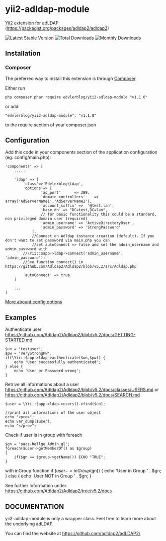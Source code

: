 # yii2-adldap-module

[Yii2](http://www.yiiframework.com) extension for adLDAP (https://packagist.org/packages/adldap2/adldap2)

[![Latest Stable Version](https://poser.pugx.org/edvlerblog/yii2-adldap-module/v/stable)](https://packagist.org/packages/edvlerblog/yii2-adldap-module)
[![Total Downloads](https://poser.pugx.org/edvlerblog/yii2-adldap-module/downloads)](https://packagist.org/packages/edvlerblog/yii2-adldap-module)
[![Monthly Downloads](https://poser.pugx.org/edvlerblog/yii2-adldap-module/d/monthly)](https://packagist.org/packages/edvlerblog/yii2-adldap-module)

## Installation


### Composer

The preferred way to install this extension is through [Composer](http://getcomposer.org/).

Either run

	php composer.phar require edvlerblog/yii2-adldap-module "v1.1.0"

or add

	"edvlerblog/yii2-adldap-module": "v1.1.0"

to the require section of your composer.json


## Configuration

Add this code in your components section of the application configuration (eg. config/main.php):

	'components' => [
		..... 
		
		'ldap' => [
			'class'=>'Edvlerblog\Ldap',
			'options'=> [
					'ad_port'      => 389,
					'domain_controllers'    => array('AdServerName1','AdServerName2'),
					'account_suffix' =>  '@test.lan',
					'base_dn' => "DC=test,DC=lan",
					// for basic functionality this could be a standard, non privileged domain user (required)
					'admin_username' => 'ActiveDirectoryUser',
					'admin_password' => 'StrongPassword'
				],
		        //Connect on Adldap instance creation (default). If you don't want to set password via main.php you can
		        //set autoConnect => false and set the admin_username and admin_password with
			//\Yii::$app->ldap->connect('admin_username', 'admin_password');
			//See function connect() in https://github.com/Adldap2/Adldap2/blob/v5.2/src/Adldap.php
		
			'autoConnect' => true
		]
		
		...
	]
	
[More abount config options](https://github.com/Adldap2/Adldap2/blob/v5.2/docs/CONFIGURATION.md)


## Examples

Authenticate user
https://github.com/Adldap2/Adldap2/blob/v5.2/docs/GETTING-STARTED.md

	$un = 'testuser';
	$pw = 'VeryStrongPw';
	if(\Yii::$app->ldap->authenticate($un,$pw)) {
	    echo 'User successfully authenticated';
	} else {
	    echo 'User or Password wrong';
	}


Retrive all informations about a user
https://github.com/Adldap2/Adldap2/blob/v5.2/docs/classes/USERS.md
or https://github.com/Adldap2/Adldap2/blob/v5.2/docs/SEARCH.md

	$user = \Yii::$app->ldap->users()->find($un);
	
	//print all informations of the user object
	echo "<pre>";
	echo var_dump($user);
	echo "</pre>"; 

Check if user is in group
with foreach

	$gn = 'pacs-hellge_Admin_gl';
	foreach($user->getMemberOf() as $group)
	{
	    if($gn == $group->getName()) ECHO "TRUE";
	}

with inGroup function
	if ($user->inGroup($gn)) {
	    echo 'User in Group ' . $gn;
	} else {
	    echo 'User NOT in Group ' . $gn;
	}

See further Information under: https://github.com/Adldap2/Adldap2/tree/v5.2/docs


## DOCUMENTATION
yii2-adldap-module is only a wrapper class. Feel free to learn more about the underlying adLDAP.

You can find the website at https://github.com/adldap2/adLDAP2/
